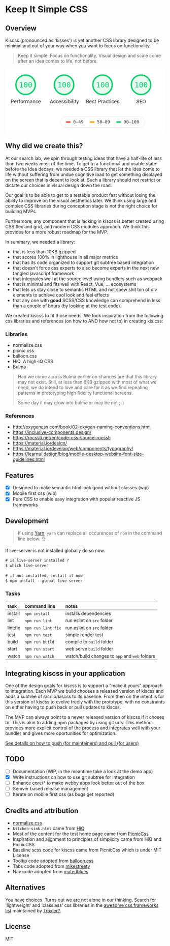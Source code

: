 Keep It Simple CSS
==================

## Overview
Kiscss (pronounced as 'kisses') is yet another CSS library designed to
be minimal and out of your way when you want to focus on functionality.

> Keep it simple. Focus on functionality. Visual design and scale
> come after an idea comes to life, not before.

![Designed with performance and simplicity in mind](src/web/assets/images/kiscss-lighthouse-summary-20190526.png)

## Why did we create this?
At our search lab, we spin through testing ideas that have a half-life
of less than two weeks most of the time. To get to a functional and
usable state before the idea decays, we needed a CSS library that let
the idea come to life without suffering from undue cognitive load to
get something displayed on the screen that is decent to look at. Such
a library should not restrict or dictate our choices in visual design
down the road.

Our goal is to be able to get to a testable product fast without losing
the ability to improve on the visual aesthetics later. We think using
large and complex CSS libraries during conception stage is not the right
choice for building MVPs.

Furthermore, any component that is lacking in kiscss is better created
using CSS flex and grid, and modern CSS modules approach. We think
this provides for a more robust roadmap for the MVP.

In summary, we needed a library:
- that is less than 10KB gzipped
- that scores 100% in lighthouse in all major metrics
- that has its code organized to support git subtree based integration
- that doesn't force css experts to also become experts in the next new fangled
  javascript framework
- that integrates well at the source level using bundlers such as webpack
- that is minimal and fits well with React, Vue, ... ecosystems
- that lets us stay close to semantic HTML and not spew shit
  ton of div elements to achieve cool look and feel effects
- that any one with **good** SCSS/CSS knowledge can comprehend in less
  than a couple of hours (by looking at the test code).

We created kiscss to fit those needs. We took inspiration from the following
css libraries and references (on how to AND how not to) in creating kis.css:
### Libraries
- normalize.css
- picnic.css
- balloon.css
- HiQ. A high-IQ CSS
- Bulma

>
> Had we come across Bulma earlier on chances are that this library may not
> exist. Still, at less than 6KB gzipped with most of what we need, we do
> intend to love and care for it as we find repeating patterns in prototyping
> high fidelity functional screens.
>
> Some day it may grow into bulma or may be not ;-)
>

### References
- http://oxygencss.com/book/02-oxygen-naming-conventions.html
- https://inclusive-components.design/
- https://rocssti.net/en/code-css-source-rocssti
- https://material.io/design/
- https://material.io/develop/web/components/typography/
- https://learnui.design/blog/mobile-desktop-website-font-size-guidelines.html

## Features
- [x] Designed to make semantic html look good without classes (wip)
- [x] Mobile first css (wip)
- [x] Pure CSS to enable easy integration with popular reactive JS frameworks

## Development
> If using [Yarn](https://yarnpkg.com/), `yarn` can replace all occurences
> of `npm` in the command line below. :ok_hand:

If live-server is not installed globally do so now.
```
# is live-server installed ?
$ which live-server

# if not installed, install it now
$ npm install --global live-server
```

### Tasks
|  task   | command line          | notes                                         |
|:--------|:----------------------|:----------------------------------------------|
| install |```npm install```      | installs dependencies                         |
| lint    |```npm run lint```     | run eslint on `src` folder                    |
| lint:fix|```npm run lint:fix``` | run eslint on `src` folder                    |
| test    |```npm run test```     | simple render test                            |
| build   |```npm run build```    | compile to `build` folder                     |
| start   |```npm run start```    | web serve `build` folder                      |
| watch   |```npm run watch```    | watch/build changes to `app` and `web` folders|

## Integrating kiscss in your application
One of the design goals for kiscss is to support a "make it yours" approach
to integration. Each MVP we build chooses a released version of kiscss and
adds a subtree of src/lib/kiscss to its baseline. From then on the intent
is for this version of kiscss to evolve freely with the prototype, with no
constraints on either having to push back or pull updates to kiscss.

The MVP can always point to a newer released version of kiscss if it choses
to. This is akin to adding npm packages by using git urls. This method provides
more explicit control of the process and integrates well with your bundler and
gives more oportunities for optimization.

[See details on how to push (for maintainers) and pull (for users)](./docs/push-pull.md)


## TODO
- [ ] Documentation (WIP, in the meantime take a look at the demo app)
- [x] Write instructions on how to use git subtree for integration
- [ ] Enhance core/* to make webby apps look better out of the box
- [ ] Semver based release management
- [ ] Iterate on mobile first css (as bugs get reported)

## Credits and attribution
- [normalize.css](http://nicolasgallagher.com/about-normalize-css/)
- ```kitchen-sink.html``` came from [HiQ](https://github.com/jonathanharrell/hiq)
- Most of the content for the test home page came from [PicnicCss](https://github.com/franciscop/picnic)
- Inspiration and alignment to principles of simplicity came from HiQ and PicnicCSS
- Baseline scss code for kiscss came from PicnicCss which is under MIT License
- Tooltip code adopted from [balloon.css](https://kazzkiq.github.io/balloon.css/)
- Tabs code adopted from [mikestreety](https://codepen.io/mikestreety/pen/yVNNNm)
- Nav code adopted from [mutedblues](https://codepen.io/mutedblues/pen/MmPNPG)

## Alternatives
You have choices. Turns out we are not alone in our thinking. Search for
'lightweight' and 'classless' css libraries in the [awesome css frameworks list](https://github.com/troxler/awesome-css-frameworks/blob/master/readme.md) maintained by [Troxler?](https://github.com/troxler).

## License
MIT
